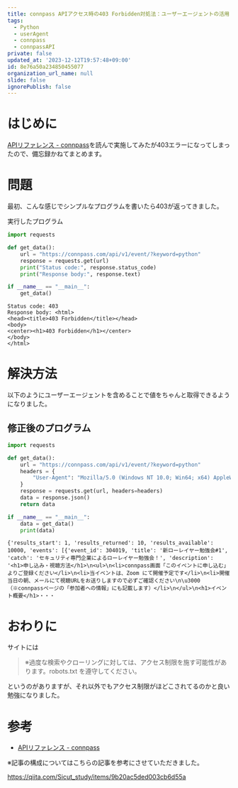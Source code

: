 ```yaml
---
title: connpass APIアクセス時の403 Forbidden対処法：ユーザーエージェントの活用
tags:
  - Python
  - userAgent
  - connpass
  - connpassAPI
private: false
updated_at: '2023-12-12T19:57:48+09:00'
id: 8e76a50a234850455077
organization_url_name: null
slide: false
ignorePublish: false
---
```

# はじめに
[APIリファレンス - connpass](https://connpass.com/about/api/)を読んで実施してみたが403エラーになってしまったので、備忘録かねてまとめます。


# 問題
最初、こんな感じでシンプルなプログラムを書いたら403が返ってきました。

実行したプログラム
```python:main.py
import requests

def get_data():
    url = "https://connpass.com/api/v1/event/?keyword=python"
    response = requests.get(url)
    print("Status code:", response.status_code)
    print("Response body:", response.text)

if __name__ == "__main__":
    get_data()
```

```:実行した結果
Status code: 403
Response body: <html>
<head><title>403 Forbidden</title></head>
<body>
<center><h1>403 Forbidden</h1></center>
</body>
</html>
```

# 解決方法
以下のようにユーザーエージェントを含めることで値をちゃんと取得できるようになりました。

## 修正後のプログラム
```python:main.py
import requests

def get_data():
    url = "https://connpass.com/api/v1/event/?keyword=python"
    headers = {
        "User-Agent": "Mozilla/5.0 (Windows NT 10.0; Win64; x64) AppleWebKit/537.36 (KHTML, like Gecko) Chrome/58.0.3029.110 Safari/537.3"
    }
    response = requests.get(url, headers=headers)
    data = response.json()
    return data

if __name__ == "__main__":
    data = get_data()
    print(data)
```

```:実行した結果
{'results_start': 1, 'results_returned': 10, 'results_available': 10000, 'events': [{'event_id': 304019, 'title': '新ローレイヤー勉強会#1', 'catch': 'セキュリティ専門企業によるローレイヤー勉強会！', 'description': '<h1>申し込み・視聴方法</h1>\n<ul>\n<li>connpass画面「このイベントに申し込む」よりご登録ください</li>\n<li>当イベントは、Zoom にて開催予定です</li>\n<li>開催当日の朝、メールにて視聴URLをお送りしますので必ずご確認ください\n\u3000（※connpassページの「参加者への情報」にも記載します）</li>\n</ul>\n<h1>イベント概要</h1>・・・
```

# おわりに

サイトには
> ※過度な検索やクローリングに対しては、アクセス制限を施す可能性があります。robots.txt を遵守してください。

というのがありますが、それ以外でもアクセス制限がほどこされてるのかと良い勉強になりました。

# 参考
- [APIリファレンス - connpass](https://connpass.com/about/api/)

※記事の構成についてはこちらの記事を参考にさせていただきました。

https://qiita.com/Sicut_study/items/9b20ac5ded003cb6d55a
